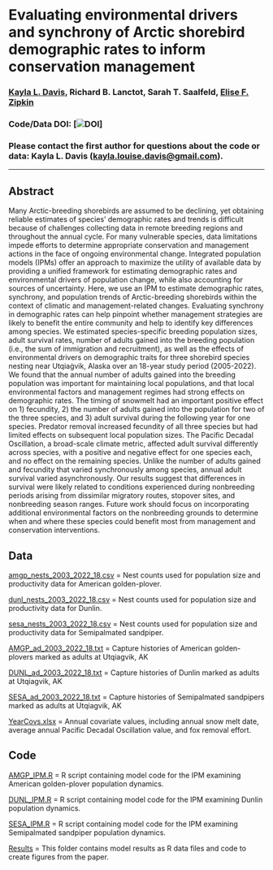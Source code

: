 # Evaluating environmental drivers and synchrony of Arctic shorebird demographic rates to inform conservation management 

### [Kayla L. Davis](https://github.com/davisk93), Richard B. Lanctot, Sarah T. Saalfeld, [Elise F. Zipkin](https://zipkinlab.org/)

### 

### Code/Data DOI: [![DOI]()]

### Please contact the first author for questions about the code or data: Kayla L. Davis (kayla.louise.davis@gmail.com).
__________________________________________________________________________________________________________________
## Abstract
Many Arctic-breeding shorebirds are assumed to be declining, yet obtaining reliable estimates of species’ demographic rates and trends is difficult because of challenges collecting data in remote breeding regions and throughout the annual cycle. For many vulnerable species, data limitations impede efforts to determine appropriate conservation and management actions in the face of ongoing environmental change. Integrated population models (IPMs) offer an approach to maximize the utility of available data by providing a unified framework for estimating demographic rates and environmental drivers of population change, while also accounting for sources of uncertainty. Here, we use an IPM to estimate demographic rates, synchrony, and population trends of Arctic-breeding shorebirds within the context of climatic and management-related changes. Evaluating synchrony in demographic rates can help pinpoint whether management strategies are likely to benefit the entire community and help to identify key differences among species. We estimated species-specific breeding population sizes, adult survival rates, number of adults gained into the breeding population (i.e., the sum of immigration and recruitment), as well as the effects of environmental drivers on demographic traits for three shorebird species nesting near Utqiaġvik, Alaska over an 18-year study period (2005-2022). We found that the annual number of adults gained into the breeding population was important for maintaining local populations, and that local environmental factors and management regimes had strong effects on demographic rates. The timing of snowmelt had an important positive effect on 1) fecundity, 2) the number of adults gained into the population for two of the three species, and 3) adult survival during the following year for one species. Predator removal increased fecundity of all three species but had limited effects on subsequent local population sizes. The Pacific Decadal Oscillation, a broad-scale climate metric, affected adult survival differently across species, with a positive and negative effect for one species each, and no effect on the remaining species. Unlike the number of adults gained and fecundity that varied synchronously among species, annual adult survival varied asynchronously. Our results suggest that differences in survival were likely related to conditions experienced during nonbreeding periods arising from dissimilar migratory routes, stopover sites, and nonbreeding season ranges. Future work should focus on incorporating additional environmental factors on the nonbreeding grounds to determine when and where these species could benefit most from management and conservation interventions. 

## Data
[amgp_nests_2003_2022_18.csv]() = Nest counts used for population size and productivity data for American golden-plover. 

[dunl_nests_2003_2022_18.csv]() = Nest counts used for population size and productivity data for Dunlin. 

[sesa_nests_2003_2022_18.csv]() = Nest counts used for population size and productivity data for Semipalmated sandpiper. 

[AMGP_ad_2003_2022_18.txt]() = Capture histories of American golden-plovers marked as adults at Utqiagvik, AK

[DUNL_ad_2003_2022_18.txt]() = Capture histories of Dunlin marked as adults at Utqiagvik, AK

[SESA_ad_2003_2022_18.txt]() = Capture histories of Semipalmated sandpipers marked as adults at Utqiagvik, AK

[YearCovs.xlsx]() = Annual covariate values, including annual snow melt date, average annual Pacific Decadal Oscillation value, and fox removal effort.

## Code
[AMGP_IPM.R]() = R script containing model code for the IPM examining American golden-plover population dynamics.

[DUNL_IPM.R]() = R script containing model code for the IPM examining Dunlin population dynamics.

[SESA_IPM.R]() = R script containing model code for the IPM examining Semipalmated sandpiper population dynamics.

[Results]() = This folder contains model results as R data files and code to create figures from the paper. 

